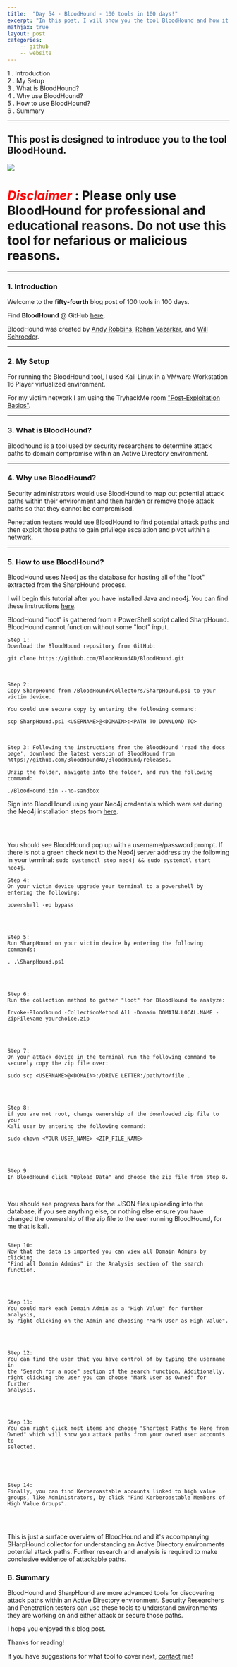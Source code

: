 ```yaml
---
title:  "Day 54 - BloodHound - 100 tools in 100 days!"
excerpt: "In this post, I will show you the tool BloodHound and how it works."
mathjax: true
layout: post
categories:
    -- github
    -- website
---
```


1 . Introduction
<br>
2 . My Setup
<br>
3 . What is BloodHound?
<br>
4 . Why use BloodHound?
<br>
5 . How to use BloodHound?
<br>
6 . Summary

---

## This post is designed to introduce you to the tool BloodHound.

![](https://bloodhound.readthedocs.io/en/latest/_images/bloodhound-logo.png)

# <span style="color:red">***Disclaimer***</span> : **Please only use BloodHound for professional and educational reasons. Do not use this tool for nefarious or malicious reasons.**

---

### 1. **Introduction**

Welcome to the **fifty-fourth** blog post of 100 tools in 100 days.<br> 

Find **BloodHound** @ GitHub [here](https://github.com/BloodHoundAD/BloodHound).

BloodHound was created by [Andy Robbins](https://twitter.com/_wald0), [Rohan Vazarkar](https://twitter.com/CptJesus), and [Will Schroeder](https://twitter.com/harmj0y).

---

### 2. **My Setup**

For running the BloodHound tool, I used Kali Linux in a VMware Workstation 16 Player virtualized environment.

For my victim network I am using the TryhackMe room ["Post-Exploitation Basics"](https://tryhackme.com/room/postexploit).

---

### 3. **What is BloodHound?**

Bloodhound is a tool used by security researchers to determine attack paths to domain compromise within an Active Directory environment. 

---

### 4. **Why use BloodHound?**

Security administrators would use BloodHound to map out potential attack paths within their environment and then harden or remove those attack paths so that they cannot be compromised.

Penetration testers would use BloodHound to find potential attack paths and then exploit those paths to gain privilege escalation and pivot within a network. 

---

### 5. **How to use BloodHound?**

BloodHound uses Neo4j as the database for hosting all of the "loot" extracted from the SharpHound process. 

I will begin this tutorial after you have installed Java and neo4j. You can find these instructions [here](https://bloodhound.readthedocs.io/en/latest/installation/linux.html).

BloodHound "loot" is gathered from a PowerShell script called SharpHound. BloodHound cannot function without some "loot" input.

    Step 1:
    Download the BloodHound repository from GitHub:

    git clone https://github.com/BloodHoundAD/BloodHound.git

<br>

    Step 2:
    Copy SharpHound from /BloodHound/Collectors/SharpHound.ps1 to your victim device.

    You could use secure copy by entering the following command:

    scp SharpHound.ps1 <USERNAME>@<DOMAIN>:<PATH TO DOWNLOAD TO>

<br>

    Step 3: Following the instructions from the BloodHound 'read the docs page', download the latest version of BloodHound from
    https://github.com/BloodHoundAD/BloodHound/releases.

    Unzip the folder, navigate into the folder, and run the following command:

    ./BloodHound.bin --no-sandbox

Sign into BloodHound using your Neo4j credentials which were set during the Neo4j installation steps from [here](https://bloodhound.readthedocs.io/en/latest/installation/linux.html).

<br>

![]()

You should see BloodHound pop up with a username/password prompt. If there is not a green check next to the Neo4j server address try the following in your terminal: `sudo systemctl stop neo4j && sudo systemctl start neo4j`.

    Step 4:
    On your victim device upgrade your terminal to a powershell by entering the following:

    powershell -ep bypass

<br>

![]()

    Step 5:
    Run SharpHound on your victim device by entering the following commands:

    . .\SharpHound.ps1

<br>

![]()

    Step 6:
    Run the collection method to gather "loot" for BloodHound to analyze:

`Invoke-Bloodhound -CollectionMethod All -Domain DOMAIN.LOCAL.NAME -ZipFileName yourchoice.zip`

<br>

![]()

    Step 7:
    On your attack device in the terminal run the following command to 
    securely copy the zip file over:

    sudo scp <USERNAME>@<DOMAIN>:/DRIVE LETTER:/path/to/file .

<br>

![]()

    Step 8:
    if you are not root, change ownership of the downloaded zip file to your 
    Kali user by entering the following command:

    sudo chown <YOUR-USER_NAME> <ZIP_FILE_NAME>

<br>

![]()

    Step 9:
    In BloodHound click "Upload Data" and choose the zip file from step 8.

<br>

You should see progress bars for the .JSON files uploading into the database, if you see anything else, or nothing else ensure you have changed the ownership of the zip file to the user running BloodHound, for me that is kali. 

![]()

    Step 10:
    Now that the data is imported you can view all Domain Admins by clicking 
    "Find all Domain Admins" in the Analysis section of the search function.

<br>

![]()

    Step 11:
    You could mark each Domain Admin as a "High Value" for further analysis, 
    by right clicking on the Admin and choosing "Mark User as High Value".

<br>

![]()

    Step 12:
    You can find the user that you have control of by typing the username in 
    the 'Search for a node" section of the search function. Additionally, 
    right clicking the user you can choose "Mark User as Owned" for further 
    analysis. 

<br>

![]()

    Step 13:
    You can right click most items and choose "Shortest Paths to Here from 
    Owned" which will show you attack paths from your owned user accounts to 
    selected.

<br>

![]()

![]()

    Step 14:
    Finally, you can find Kerberoastable accounts linked to high value 
    groups, like Administrators, by click "Find Kerberoastable Members of 
    High Value Groups".

<br>

![]()

This is just a surface overview of BloodHound and it's accompanying SHarpHound collector for understanding an Active Directory environments potential attack paths. Further research and analysis is required to make conclusive evidence of attackable paths. 

### 6. **Summary**

BloodHound and SharpHound are more advanced tools for discovering attack paths within an Active Directory environment. Security Researchers and Penetration testers can use these tools to understand environments they are working on and either attack or secure those paths. 

I hope you enjoyed this blog post.

Thanks for reading!<br>

If you have suggestions for what tool to cover next, [contact](mailto:matthew.o.mccorkle@gmail.com) me!
